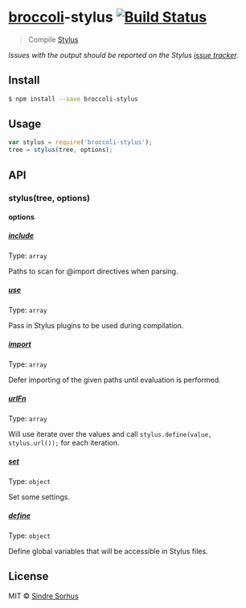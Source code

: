 # [broccoli](https://github.com/joliss/broccoli)-stylus [![Build Status](https://travis-ci.org/sindresorhus/broccoli-stylus.svg?branch=master)](https://travis-ci.org/sindresorhus/broccoli-stylus)

> Compile [Stylus](https://github.com/LearnBoost/stylus)

*Issues with the output should be reported on the Stylus [issue tracker](https://github.com/LearnBoost/stylus/issues).*


## Install

```sh
$ npm install --save broccoli-stylus
```


## Usage

```js
var stylus = require('broccoli-stylus');
tree = stylus(tree, options);
```


## API

### stylus(tree, options)

#### options

##### [include](https://github.com/LearnBoost/stylus/blob/master/docs/js.md#includepath)

Type: `array`

Paths to scan for @import directives when parsing.

##### [use](https://github.com/LearnBoost/stylus/blob/master/docs/js.md#usefn)

Type: `array`

Pass in Stylus plugins to be used during compilation.

##### [import](https://github.com/LearnBoost/stylus/blob/master/docs/js.md#importpath)

Type: `array`

Defer importing of the given paths until evaluation is performed.

##### [urlFn](http://learnboost.github.io/stylus/docs/functions.url.html)

Type: `array`

Will use iterate over the values and call `stylus.define(value, stylus.url());` for each iteration.

##### [set](https://github.com/LearnBoost/stylus/blob/master/docs/js.md#setsetting-value)

Type: `object`

Set some settings.

##### [define](https://github.com/LearnBoost/stylus/blob/master/docs/js.md#definename-node)

Type: `object`

Define global variables that will be accessible in Stylus files.


## License

MIT © [Sindre Sorhus](http://sindresorhus.com)
